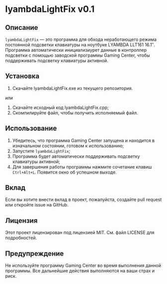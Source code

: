 ﻿# lyambdaLightFix v0.1

## Описание
`lyambdaLightFix` — это программа для обхода неработающего режима постоянной подсветки клавиатуры на ноутбуке LYAMBDA LLT161 16.1″. Программа автоматически инициализиурет данные в контроллер подсветки с помощью заводской программы Gaming Center, чтобы поддерживать подсветку клавиатуры активной.

## Установка
1. Скачайте lyambdaLightFix.exe из текущего репозитория.
   
или

1. Скачайте исходный код lyambdaLightFix.cpp;
2. Скомпилируйте файл, чтобы получить исполняемый файл.

## Использование
1. Убедитесь, что программа Gaming Center запущена и находится в изначальном состоянии, готовом к использованию;
2. Запустите `lyambdaLightFix`;
3. Программа будет автоматически поддерживать подсветку клавиатуры активной;
4. Для завершения работы программы нажмите сочетание клавиш `Ctrl+Alt+L`. Появится окно об успешном выходе.

## Вклад
Если вы хотите внести вклад в проект, пожалуйста, создайте pull request или откройте issue на GitHub.

## Лицензия
Этот проект лицензирован под лицензией MIT. См. файл LICENSE для подробностей.

## Предупреждение
Не используйте программу Gaming Center во время выполнения данной программы. Все дальнейшие действия выполняются на ваши страх и риск.
